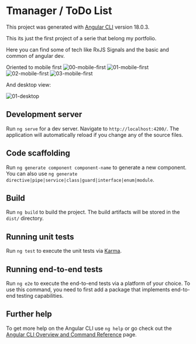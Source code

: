 # Tmanager / ToDo List

This project was generated with [Angular CLI](https://github.com/angular/angular-cli) version 18.0.3.

This its just the first project of a serie that belong my portfolio.

Here you can find some of tech like RxJS Signals and the basic and common of angular dev.

Oriented to mobile first
![00-mobile-first](pics/mobile_first.png)
![01-mobile-first](pics/mobile_first_01.png)
![02-mobile-first](pics/mobile_first_02.png)
![03-mobile-first](pics/mobile_first_03.png)

And desktop view:

![01-desktop](pics/mobile_first_04.png)


## Development server

Run `ng serve` for a dev server. Navigate to `http://localhost:4200/`. The application will automatically reload if you change any of the source files.

## Code scaffolding

Run `ng generate component component-name` to generate a new component. You can also use `ng generate directive|pipe|service|class|guard|interface|enum|module`.

## Build

Run `ng build` to build the project. The build artifacts will be stored in the `dist/` directory.

## Running unit tests

Run `ng test` to execute the unit tests via [Karma](https://karma-runner.github.io).

## Running end-to-end tests

Run `ng e2e` to execute the end-to-end tests via a platform of your choice. To use this command, you need to first add a package that implements end-to-end testing capabilities.

## Further help

To get more help on the Angular CLI use `ng help` or go check out the [Angular CLI Overview and Command Reference](https://angular.dev/tools/cli) page.
